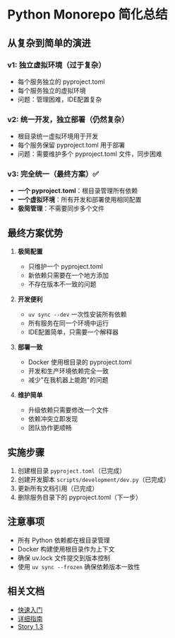 # Python Monorepo 简化总结

## 从复杂到简单的演进

### v1: 独立虚拟环境（过于复杂）
- 每个服务独立的 pyproject.toml
- 每个服务独立的虚拟环境
- 问题：管理困难，IDE配置复杂

### v2: 统一开发，独立部署（仍然复杂）
- 根目录统一虚拟环境用于开发
- 每个服务保留 pyproject.toml 用于部署
- 问题：需要维护多个 pyproject.toml 文件，同步困难

### v3: 完全统一（最终方案）✅
- **一个 pyproject.toml**：根目录管理所有依赖
- **一个虚拟环境**：所有开发和部署使用相同配置
- **极简管理**：不需要同步多个文件

## 最终方案优势

1. **极简配置**
   - 只维护一个 pyproject.toml
   - 新依赖只需要在一个地方添加
   - 不存在版本不一致的问题

2. **开发便利**
   - `uv sync --dev` 一次性安装所有依赖
   - 所有服务在同一个环境中运行
   - IDE配置简单，只需要一个解释器

3. **部署一致**
   - Docker 使用根目录的 pyproject.toml
   - 开发和生产环境依赖完全一致
   - 减少"在我机器上能跑"的问题

4. **维护简单**
   - 升级依赖只需要修改一个文件
   - 依赖冲突立即发现
   - 团队协作更顺畅

## 实施步骤

1. 创建根目录 `pyproject.toml`（已完成）
2. 创建开发脚本 `scripts/development/dev.py`（已完成）
3. 更新所有文档引用（已完成）
4. 删除服务目录下的 pyproject.toml（下一步）

## 注意事项

- 所有 Python 依赖都在根目录管理
- Docker 构建使用根目录作为上下文
- 确保 uv.lock 文件提交到版本控制
- 使用 `uv sync --frozen` 确保依赖版本一致性

## 相关文档

- [快速入门](python-dev-quickstart.md)
- [详细指南](python-monorepo-setup-v3.md)
- [Story 1.3](../stories/1.3.story.md)